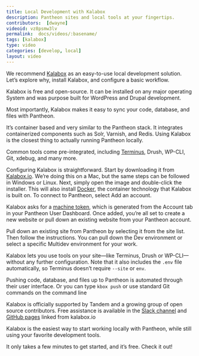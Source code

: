 ```yaml
---
title: Local Development with Kalabox
description: Pantheon sites and local tools at your fingertips.
contributors:  [dwayne]
videoid: vz8psmw3lv
permalink:  docs/videos/:basename/
tags: [kalabox]
type: video
categories: [develop, local]
layout: video
---
```

We recommend [Kalabox](/docs/kalabox) as an easy-to-use local development solution. Let’s explore why, install Kalabox, and configure a basic workflow.

Kalabox is free and open-source. It can be installed on any major operating
System and was purpose built for WordPress and Drupal development.

Most importantly, Kalabox makes it easy to sync your code, database, and files with Pantheon.

It’s container based and very similar to the Pantheon stack. It integrates containerized components such as Solr, Varnish, and Redis. Using Kalabox is the closest thing to actually running Pantheon locally.

Common tools come pre-integrated, including [Terminus](/docs/terminus), Drush, WP-CLI, Git, xdebug, and many more.

Configuring Kalabox is straightforward. Start by downloading it from [Kalabox.io](http://www.kalabox.io/). We’re doing this on a Mac, but the same steps can be followed in Windows or Linux. Next, simply open the image and double-click the installer. This will also install [Docker](https://www.docker.com/), the container technology that Kalabox is built on. To connect to Pantheon, select Add an account.

Kalabox asks for a [machine token](/docs/machine-tokens), which is generated from the Account tab in your Pantheon User Dashboard. Once added, you’re all set to create a new website or pull down an existing website from your Pantheon account.

Pull down an existing site from Pantheon by selecting it from the site list. Then follow the instructions. You can pull down the Dev environment or select a specific Multidev environment for your work.

Kalabox lets you use tools on your site—like Terminus, Drush or WP-CLI—without any further configuration. Note that it also includes the `.env` file automatically, so Terminus doesn’t require `--site` or `env`.

Pushing code, database, and files up to Pantheon is automated through their user interface. Or you can type `kbox push` or use standard Git commands on the command line

Kalabox is officially supported by Tandem and a growing group of open source contributors. Free assistance is available in the [Slack channel](https://slackpass.io/kalabox) and [GitHub pages](https://github.com/kalabox/kalabox/issues) linked from kalabox.io

Kalabox is the easiest way to start working locally with Pantheon, while still using your favorite development tools.

It only takes a few minutes to get started, and it’s free. Check it out!
